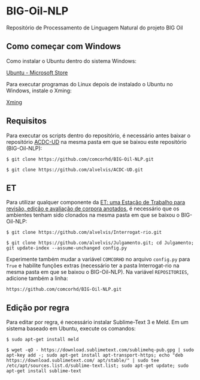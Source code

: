 # BIG-Oil-NLP
Repositório de Processamento de Linguagem Natural do projeto BIG Oil

## Como começar com Windows

Como instalar o Ubuntu dentro do sistema Windows:

[Ubuntu - Microsoft Store](https://www.microsoft.com/pt-br/p/ubuntu/9nblggh4msv6)

Para executar programas do Linux depois de instalado o Ubuntu no Windows, instale o Xming:

[Xming](https://sourceforge.net/projects/xming/)

## Requisitos

Para executar os scripts dentro do repositório, é necessário antes baixar o repositório [ACDC-UD](https://github.com/alvelvis/ACDC-UD) na mesma pasta em que se baixou este repositório (BIG-Oil-NLP):

    $ git clone https://github.com/comcorhd/BIG-Oil-NLP.git

    $ git clone https://github.com/alvelvis/ACDC-UD.git


## ET

Para utilizar qualquer componente da [ET: uma Estação de Trabalho para revisão, edição e avaliação de corpora anotados](http://comcorhd.letras.puc-rio.br/ET), é necessário que os ambientes tenham sido clonados na mesma pasta em que se baixou o BIG-Oil-NLP:

    $ git clone https://github.com/alvelvis/Interrogat-rio.git

    $ git clone https://github.com/alvelvis/Julgamento.git; cd Julgamento; git update-index --assume-unchanged config.py

Experimente também mudar a variável `COMCORHD` no arquivo `config.py` para `True` e habilite funções extras (necessário ter a pasta Interrogat-rio na mesma pasta em que se baixou o BIG-Oil-NLP). Na variável `REPOSITORIES`, adicione também a linha:

    https://github.com/comcorhd/BIG-Oil-NLP.git

## Edição por regra

Para editar por regra, é necessário instalar Sublime-Text 3 e Meld. Em um sistema baseado em Ubuntu, execute os comandos:

    $ sudo apt-get install meld

    $ wget -qO - https://download.sublimetext.com/sublimehq-pub.gpg | sudo apt-key add -; sudo apt-get install apt-transport-https; echo "deb https://download.sublimetext.com/ apt/stable/" | sudo tee /etc/apt/sources.list.d/sublime-text.list; sudo apt-get update; sudo apt-get install sublime-text